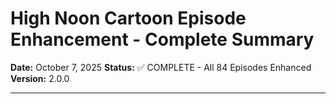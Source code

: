 # High Noon Cartoon Episode Enhancement - Complete Summary

**Date:** October 7, 2025
**Status:** ✅ COMPLETE - All 84 Episodes Enhanced
**Version:** 2.0.0

---
